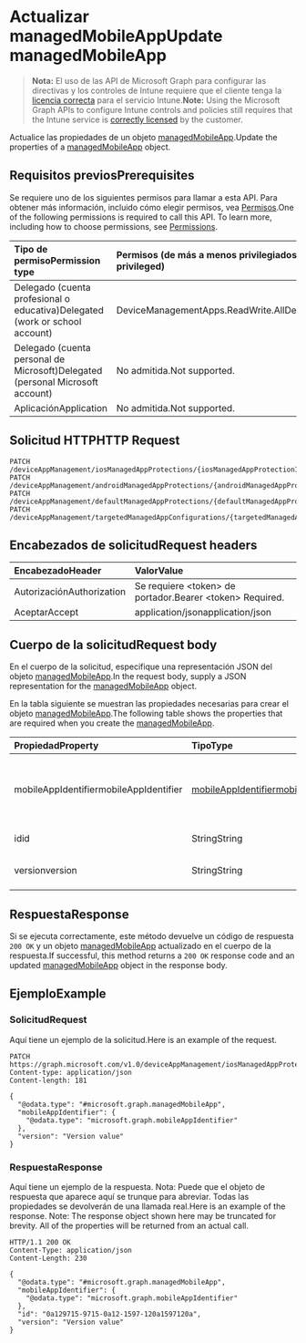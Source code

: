 # <a name="update-managedmobileapp"></a><span data-ttu-id="cdecb-101">Actualizar managedMobileApp</span><span class="sxs-lookup"><span data-stu-id="cdecb-101">Update managedMobileApp</span></span>

> <span data-ttu-id="cdecb-102">**Nota:** El uso de las API de Microsoft Graph para configurar las directivas y los controles de Intune requiere que el cliente tenga la [licencia correcta](https://go.microsoft.com/fwlink/?linkid=839381) para el servicio Intune.</span><span class="sxs-lookup"><span data-stu-id="cdecb-102">**Note:** Using the Microsoft Graph APIs to configure Intune controls and policies still requires that the Intune service is [correctly licensed](https://go.microsoft.com/fwlink/?linkid=839381) by the customer.</span></span>

<span data-ttu-id="cdecb-103">Actualice las propiedades de un objeto [managedMobileApp](../resources/intune_mam_managedmobileapp.md).</span><span class="sxs-lookup"><span data-stu-id="cdecb-103">Update the properties of a [managedMobileApp](../resources/intune_mam_managedmobileapp.md) object.</span></span>
## <a name="prerequisites"></a><span data-ttu-id="cdecb-104">Requisitos previos</span><span class="sxs-lookup"><span data-stu-id="cdecb-104">Prerequisites</span></span>
<span data-ttu-id="cdecb-p101">Se requiere uno de los siguientes permisos para llamar a esta API. Para obtener más información, incluido cómo elegir permisos, vea [Permisos](../../../concepts/permissions_reference.md).</span><span class="sxs-lookup"><span data-stu-id="cdecb-p101">One of the following permissions is required to call this API. To learn more, including how to choose permissions, see [Permissions](../../../concepts/permissions_reference.md).</span></span>

|<span data-ttu-id="cdecb-107">Tipo de permiso</span><span class="sxs-lookup"><span data-stu-id="cdecb-107">Permission type</span></span>|<span data-ttu-id="cdecb-108">Permisos (de más a menos privilegiados)</span><span class="sxs-lookup"><span data-stu-id="cdecb-108">Permissions (from most to least privileged)</span></span>|
|:---|:---|
|<span data-ttu-id="cdecb-109">Delegado (cuenta profesional o educativa)</span><span class="sxs-lookup"><span data-stu-id="cdecb-109">Delegated (work or school account)</span></span>|<span data-ttu-id="cdecb-110">DeviceManagementApps.ReadWrite.All</span><span class="sxs-lookup"><span data-stu-id="cdecb-110">DeviceManagementApps.ReadWrite.All</span></span>|
|<span data-ttu-id="cdecb-111">Delegado (cuenta personal de Microsoft)</span><span class="sxs-lookup"><span data-stu-id="cdecb-111">Delegated (personal Microsoft account)</span></span>|<span data-ttu-id="cdecb-112">No admitida.</span><span class="sxs-lookup"><span data-stu-id="cdecb-112">Not supported.</span></span>|
|<span data-ttu-id="cdecb-113">Aplicación</span><span class="sxs-lookup"><span data-stu-id="cdecb-113">Application</span></span>|<span data-ttu-id="cdecb-114">No admitida.</span><span class="sxs-lookup"><span data-stu-id="cdecb-114">Not supported.</span></span>|

## <a name="http-request"></a><span data-ttu-id="cdecb-115">Solicitud HTTP</span><span class="sxs-lookup"><span data-stu-id="cdecb-115">HTTP Request</span></span>
<!-- {
  "blockType": "ignored"
}
-->
``` http
PATCH /deviceAppManagement/iosManagedAppProtections/{iosManagedAppProtectionId}/apps/{managedMobileAppId}
PATCH /deviceAppManagement/androidManagedAppProtections/{androidManagedAppProtectionId}/apps/{managedMobileAppId}
PATCH /deviceAppManagement/defaultManagedAppProtections/{defaultManagedAppProtectionId}/apps/{managedMobileAppId}
PATCH /deviceAppManagement/targetedManagedAppConfigurations/{targetedManagedAppConfigurationId}/apps/{managedMobileAppId}
```

## <a name="request-headers"></a><span data-ttu-id="cdecb-116">Encabezados de solicitud</span><span class="sxs-lookup"><span data-stu-id="cdecb-116">Request headers</span></span>
|<span data-ttu-id="cdecb-117">Encabezado</span><span class="sxs-lookup"><span data-stu-id="cdecb-117">Header</span></span>|<span data-ttu-id="cdecb-118">Valor</span><span class="sxs-lookup"><span data-stu-id="cdecb-118">Value</span></span>|
|:---|:---|
|<span data-ttu-id="cdecb-119">Autorización</span><span class="sxs-lookup"><span data-stu-id="cdecb-119">Authorization</span></span>|<span data-ttu-id="cdecb-120">Se requiere &lt;token&gt; de portador.</span><span class="sxs-lookup"><span data-stu-id="cdecb-120">Bearer &lt;token&gt; Required.</span></span>|
|<span data-ttu-id="cdecb-121">Aceptar</span><span class="sxs-lookup"><span data-stu-id="cdecb-121">Accept</span></span>|<span data-ttu-id="cdecb-122">application/json</span><span class="sxs-lookup"><span data-stu-id="cdecb-122">application/json</span></span>|

## <a name="request-body"></a><span data-ttu-id="cdecb-123">Cuerpo de la solicitud</span><span class="sxs-lookup"><span data-stu-id="cdecb-123">Request body</span></span>
<span data-ttu-id="cdecb-124">En el cuerpo de la solicitud, especifique una representación JSON del objeto [managedMobileApp](../resources/intune_mam_managedmobileapp.md).</span><span class="sxs-lookup"><span data-stu-id="cdecb-124">In the request body, supply a JSON representation for the [managedMobileApp](../resources/intune_mam_managedmobileapp.md) object.</span></span>

<span data-ttu-id="cdecb-125">En la tabla siguiente se muestran las propiedades necesarias para crear el objeto [managedMobileApp](../resources/intune_mam_managedmobileapp.md).</span><span class="sxs-lookup"><span data-stu-id="cdecb-125">The following table shows the properties that are required when you create the [managedMobileApp](../resources/intune_mam_managedmobileapp.md).</span></span>

|<span data-ttu-id="cdecb-126">Propiedad</span><span class="sxs-lookup"><span data-stu-id="cdecb-126">Property</span></span>|<span data-ttu-id="cdecb-127">Tipo</span><span class="sxs-lookup"><span data-stu-id="cdecb-127">Type</span></span>|<span data-ttu-id="cdecb-128">Descripción</span><span class="sxs-lookup"><span data-stu-id="cdecb-128">Description</span></span>|
|:---|:---|:---|
|<span data-ttu-id="cdecb-129">mobileAppIdentifier</span><span class="sxs-lookup"><span data-stu-id="cdecb-129">mobileAppIdentifier</span></span>|[<span data-ttu-id="cdecb-130">mobileAppIdentifier</span><span class="sxs-lookup"><span data-stu-id="cdecb-130">mobileAppIdentifier</span></span>](../resources/intune_mam_mobileappidentifier.md)|<span data-ttu-id="cdecb-131">El identificador de una aplicación con el tipo de sistema operativo.</span><span class="sxs-lookup"><span data-stu-id="cdecb-131">The identifier for an app with it's operating system type.</span></span>|
|<span data-ttu-id="cdecb-132">id</span><span class="sxs-lookup"><span data-stu-id="cdecb-132">id</span></span>|<span data-ttu-id="cdecb-133">String</span><span class="sxs-lookup"><span data-stu-id="cdecb-133">String</span></span>|<span data-ttu-id="cdecb-134">Clave de la entidad.</span><span class="sxs-lookup"><span data-stu-id="cdecb-134">Key of the entity.</span></span>|
|<span data-ttu-id="cdecb-135">version</span><span class="sxs-lookup"><span data-stu-id="cdecb-135">version</span></span>|<span data-ttu-id="cdecb-136">String</span><span class="sxs-lookup"><span data-stu-id="cdecb-136">String</span></span>|<span data-ttu-id="cdecb-137">Versión de la entidad.</span><span class="sxs-lookup"><span data-stu-id="cdecb-137">Version of the entity.</span></span>|



## <a name="response"></a><span data-ttu-id="cdecb-138">Respuesta</span><span class="sxs-lookup"><span data-stu-id="cdecb-138">Response</span></span>
<span data-ttu-id="cdecb-139">Si se ejecuta correctamente, este método devuelve un código de respuesta `200 OK` y un objeto [managedMobileApp](../resources/intune_mam_managedmobileapp.md) actualizado en el cuerpo de la respuesta.</span><span class="sxs-lookup"><span data-stu-id="cdecb-139">If successful, this method returns a `200 OK` response code and an updated [managedMobileApp](../resources/intune_mam_managedmobileapp.md) object in the response body.</span></span>

## <a name="example"></a><span data-ttu-id="cdecb-140">Ejemplo</span><span class="sxs-lookup"><span data-stu-id="cdecb-140">Example</span></span>
### <a name="request"></a><span data-ttu-id="cdecb-141">Solicitud</span><span class="sxs-lookup"><span data-stu-id="cdecb-141">Request</span></span>
<span data-ttu-id="cdecb-142">Aquí tiene un ejemplo de la solicitud.</span><span class="sxs-lookup"><span data-stu-id="cdecb-142">Here is an example of the request.</span></span>
``` http
PATCH https://graph.microsoft.com/v1.0/deviceAppManagement/iosManagedAppProtections/{iosManagedAppProtectionId}/apps/{managedMobileAppId}
Content-type: application/json
Content-length: 181

{
  "@odata.type": "#microsoft.graph.managedMobileApp",
  "mobileAppIdentifier": {
    "@odata.type": "microsoft.graph.mobileAppIdentifier"
  },
  "version": "Version value"
}
```

### <a name="response"></a><span data-ttu-id="cdecb-143">Respuesta</span><span class="sxs-lookup"><span data-stu-id="cdecb-143">Response</span></span>
<span data-ttu-id="cdecb-p102">Aquí tiene un ejemplo de la respuesta. Nota: Puede que el objeto de respuesta que aparece aquí se trunque para abreviar. Todas las propiedades se devolverán de una llamada real.</span><span class="sxs-lookup"><span data-stu-id="cdecb-p102">Here is an example of the response. Note: The response object shown here may be truncated for brevity. All of the properties will be returned from an actual call.</span></span>
``` http
HTTP/1.1 200 OK
Content-Type: application/json
Content-Length: 230

{
  "@odata.type": "#microsoft.graph.managedMobileApp",
  "mobileAppIdentifier": {
    "@odata.type": "microsoft.graph.mobileAppIdentifier"
  },
  "id": "0a129715-9715-0a12-1597-120a1597120a",
  "version": "Version value"
}
```



